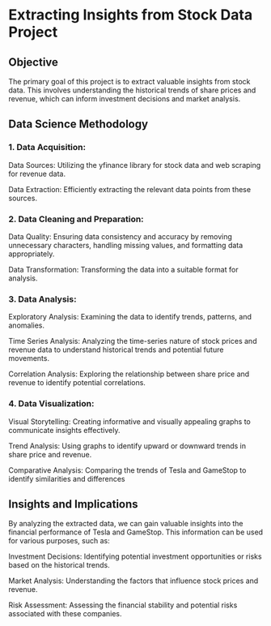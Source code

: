 # Extracting Insights from Stock Data Project

## Objective
The primary goal of this project is to extract valuable insights from stock data. This involves understanding the historical trends of share prices and revenue, which can inform investment decisions and market analysis.

## Data Science Methodology
### 1. Data Acquisition:
Data Sources: Utilizing the yfinance library for stock data and web scraping for revenue data.

Data Extraction: Efficiently extracting the relevant data points from these sources.

### 2. Data Cleaning and Preparation:
Data Quality: Ensuring data consistency and accuracy by removing unnecessary characters, handling missing values, and formatting data appropriately.

Data Transformation: Transforming the data into a suitable format for analysis.

### 3. Data Analysis:
Exploratory Analysis: Examining the data to identify trends, patterns, and anomalies.

Time Series Analysis: Analyzing the time-series nature of stock prices and revenue data to understand historical trends and potential future movements.

Correlation Analysis: Exploring the relationship between share price and revenue to identify potential correlations.

### 4. Data Visualization:
Visual Storytelling: Creating informative and visually appealing graphs to communicate insights effectively.

Trend Analysis: Using graphs to identify upward or downward trends in share price and revenue.

Comparative Analysis: Comparing the trends of Tesla and GameStop to identify similarities and differences

## Insights and Implications

By analyzing the extracted data, we can gain valuable insights into the financial performance of Tesla and GameStop. This information can be used for various purposes, such as:

Investment Decisions: Identifying potential investment opportunities or risks based on the historical trends.

Market Analysis: Understanding the factors that influence stock prices and revenue.

Risk Assessment: Assessing the financial stability and potential risks associated with these companies.
